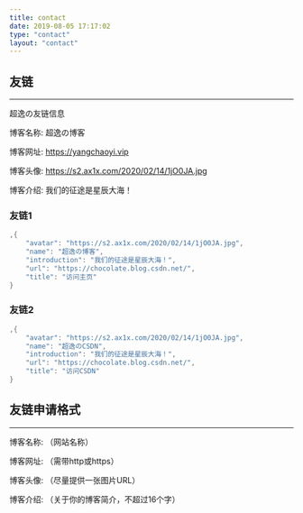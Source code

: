 ```yaml
---
title: contact
date: 2019-08-05 17:17:02
type: "contact"
layout: "contact"
---
```



## 友链
---

超逸の友链信息

博客名称: 超逸の博客

博客网址: https://yangchaoyi.vip

博客头像: https://s2.ax1x.com/2020/02/14/1jO0JA.jpg

博客介绍: 我们的征途是星辰大海！



### 友链1

```cpp
,{
    "avatar": "https://s2.ax1x.com/2020/02/14/1jO0JA.jpg",
    "name": "超逸の博客",
    "introduction": "我们的征途是星辰大海！",
    "url": "https://chocolate.blog.csdn.net/",
    "title": "访问主页"
}
```
### 友链2

```cpp
,{
    "avatar": "https://s2.ax1x.com/2020/02/14/1jO0JA.jpg",
    "name": "超逸のCSDN",
    "introduction": "我们的征途是星辰大海！",
    "url": "https://chocolate.blog.csdn.net/",
    "title": "访问CSDN"
}
```
## 友链申请格式
---

博客名称: （网站名称）

博客网址: （需带http或https）

博客头像: （尽量提供一张图片URL）

博客介绍: （关于你的博客简介，不超过16个字）

